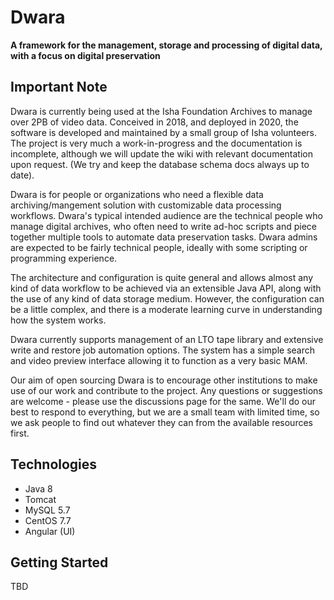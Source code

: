 # Dwara

**A framework for the management, storage and processing of digital data, with a focus on digital preservation**

## Important Note
Dwara is currently being used at the Isha Foundation Archives to manage over 2PB of video data. Conceived in 2018, and deployed in 2020, the software is developed and maintained by a small group of Isha volunteers. The project is very much a work-in-progress and the documentation is incomplete, although we will update the wiki with relevant documentation upon request. (We try and keep the database schema docs always up to date). 

Dwara is for people or organizations who need a flexible data archiving/mangement solution with customizable data processing workflows. Dwara's typical intended audience are the technical people who manage digital archives, who often need to write ad-hoc scripts and piece together multiple tools to automate data preservation tasks. Dwara admins are expected to be fairly technical people, ideally with some scripting or programming experience.

The architecture and configuration is quite general and allows almost any kind of data workflow to be achieved via an extensible Java API, along with the use of any kind of data storage medium. However, the configuration can be a little complex, and there is a moderate learning curve in understanding how the system works.

Dwara currently supports management of an LTO tape library and extensive write and restore job automation options. The system has a simple search and video preview interface allowing it to function as a very basic MAM.  

Our aim of open sourcing Dwara is to encourage other institutions to make use of our work and contribute to the project. Any questions or suggestions are welcome - please use the discussions page for the same. We'll do our best to respond to everything, but we are a small team with limited time, so we ask people to find out whatever they can from the available resources first.

## Technologies
- Java 8
- Tomcat
- MySQL 5.7
- CentOS 7.7
- Angular (UI)

## Getting Started
TBD
